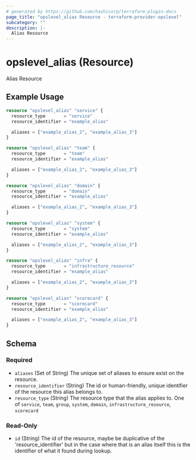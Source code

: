 ```yaml
---
# generated by https://github.com/hashicorp/terraform-plugin-docs
page_title: "opslevel_alias Resource - terraform-provider-opslevel"
subcategory: ""
description: |-
  Alias Resource
---
```


# opslevel_alias (Resource)

Alias Resource

## Example Usage

```terraform
resource "opslevel_alias" "service" {
  resource_type       = "service"
  resource_identifier = "example_alias"

  aliases = ["example_alias_2", "example_alias_3"]
}

resource "opslevel_alias" "team" {
  resource_type       = "team"
  resource_identifier = "example_alias"

  aliases = ["example_alias_2", "example_alias_3"]
}

resource "opslevel_alias" "domain" {
  resource_type       = "domain"
  resource_identifier = "example_alias"

  aliases = ["example_alias_2", "example_alias_3"]
}

resource "opslevel_alias" "system" {
  resource_type       = "system"
  resource_identifier = "example_alias"

  aliases = ["example_alias_2", "example_alias_3"]
}

resource "opslevel_alias" "infra" {
  resource_type       = "infrastructure_resource"
  resource_identifier = "example_alias"

  aliases = ["example_alias_2", "example_alias_3"]
}

resource "opslevel_alias" "scorecard" {
  resource_type       = "scorecard"
  resource_identifier = "example_alias"

  aliases = ["example_alias_2", "example_alias_3"]
}
```

<!-- schema generated by tfplugindocs -->
## Schema

### Required

- `aliases` (Set of String) The unique set of aliases to ensure exist on the resource.
- `resource_identifier` (String) The id or human-friendly, unique identifier of the resource this alias belongs to.
- `resource_type` (String) The resource type that the alias applies to. One of `service`, `team`, `group`, `system`, `domain`, `infrastructure_resource`, `scorecard`

### Read-Only

- `id` (String) The id of the resource, maybe be duplicative of the 'resource_identifier' but in the case where that is an alias itself this is the identifier of what it found during lookup.


